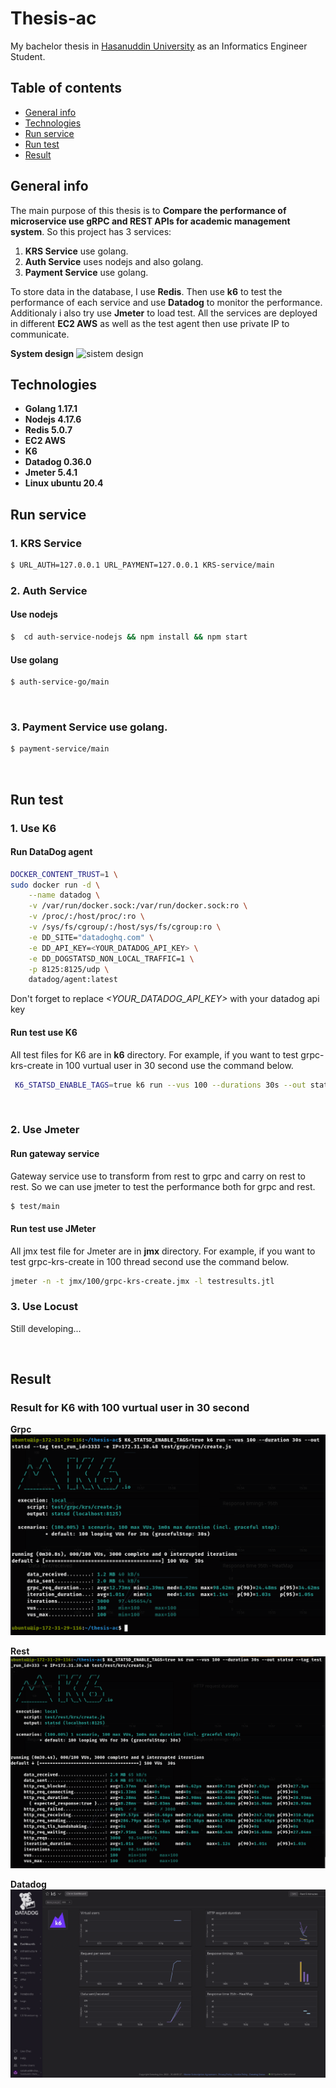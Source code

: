 # Thesis-ac

My bachelor thesis in [Hasanuddin University](https://unhas.ac.id/v2/) as an Informatics Engineer Student.
<br>

## Table of contents

- [General info](#general-info)
- [Technologies](#technologies)
- [Run service](#run-service)
- [Run test](#run-test)
- [Result](#result)
  <br>

## General info

The main purpose of this thesis is to **Compare the performance of microservice use gRPC and REST APIs for academic management system**. So this project has 3 services:

1. **KRS Service** use golang.
2. **Auth Service** uses nodejs and also golang.
3. **Payment Service** use golang.

To store data in the database, I use **Redis**. Then use **k6** to test the performance of each service and use **Datadog** to monitor the performance. Additionaly i also try use **Jmeter** to load test. All the services are deployed in different **EC2 AWS** as well as the test agent then use private IP to communicate.
<br>

**System design**
![sistem design](https://github.com/dinel13/thesis-ac/blob/main/design.jpg?raw=true)

## Technologies

- **Golang 1.17.1**
- **Nodejs 4.17.6**
- **Redis 5.0.7**
- **EC2 AWS**
- **K6**
- **Datadog 0.36.0**
- **Jmeter 5.4.1**
- **Linux ubuntu 20.4**
  <br>

## Run service

### 1. **KRS Service**

```bash
$ URL_AUTH=127.0.0.1 URL_PAYMENT=127.0.0.1 KRS-service/main
```

### 2. **Auth Service**

#### Use nodejs

```bash
$  cd auth-service-nodejs && npm install && npm start
```

#### Use golang

```bash
$ auth-service-go/main
```

<br>

### 3. **Payment Service** use golang.

```bash
$ payment-service/main
```

<br>

## Run test

### 1. Use K6

#### Run DataDog agent

```bash
DOCKER_CONTENT_TRUST=1 \
sudo docker run -d \
    --name datadog \
    -v /var/run/docker.sock:/var/run/docker.sock:ro \
    -v /proc/:/host/proc/:ro \
    -v /sys/fs/cgroup/:/host/sys/fs/cgroup:ro \
    -e DD_SITE="datadoghq.com" \
    -e DD_API_KEY=<YOUR_DATADOG_API_KEY> \
    -e DD_DOGSTATSD_NON_LOCAL_TRAFFIC=1 \
    -p 8125:8125/udp \
    datadog/agent:latest
```

Don't forget to replace _<YOUR_DATADOG_API_KEY>_ with your datadog api key

#### Run test use K6

All test files for K6 are in **k6** directory. For example, if you want to test grpc-krs-create in 100 vurtual user in 30 second use the command below.

```bash
 K6_STATSD_ENABLE_TAGS=true k6 run --vus 100 --durations 30s --out statsd --tag test_run_id=1 -e IP=172.31.30.48 k6/grpc/krs/create.js

```

<br>

### 2. Use Jmeter

#### Run gateway service

Gateway service use to transform from rest to grpc and carry on rest to rest. So we can use jmeter to test the performance both for grpc and rest.

```bash
$ test/main
```

#### Run test use JMeter

All jmx test file for Jmeter are in **jmx** directory. For example, if you want to test grpc-krs-create in 100 thread second use the command below.

```bash
jmeter -n -t jmx/100/grpc-krs-create.jmx -l testresults.jtl

```

### 3. Use Locust

Still developing...

<br>

## Result

### Result for K6 with 100 vurtual user in 30 second

**Grpc**
![grpc](https://github.com/dinel13/thesis-ac/blob/main/100.png?raw=true)
<br>

**Rest**
![rest](https://github.com/dinel13/thesis-ac/blob/main/100r.png?raw=true)
<br>

**Datadog**
![datadog](https://github.com/dinel13/thesis-ac/blob/main/datadog.png?raw=true)
